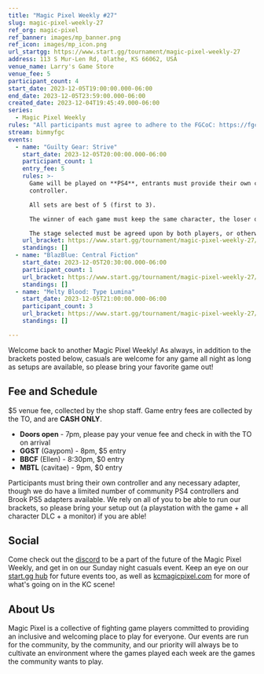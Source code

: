 ```yaml
---
title: "Magic Pixel Weekly #27"
slug: magic-pixel-weekly-27
ref_org: magic-pixel
ref_banner: images/mp_banner.png
ref_icon: images/mp_icon.png
url_startgg: https://www.start.gg/tournament/magic-pixel-weekly-27
address: 113 S Mur-Len Rd, Olathe, KS 66062, USA
venue_name: Larry's Game Store
venue_fee: 5
participant_count: 4
start_date: 2023-12-05T19:00:00.000-06:00
end_date: 2023-12-05T23:59:00.000-06:00
created_date: 2023-12-04T19:45:49.000-06:00
series:
  - Magic Pixel Weekly
rules: "All participants must agree to adhere to the FGCoC: https://fgcoc.com/"
stream: bimmyfgc
events:
  - name: "Guilty Gear: Strive"
    start_date: 2023-12-05T20:00:00.000-06:00
    participant_count: 1
    entry_fee: 5
    rules: >-
      Game will be played on **PS4**, entrants must provide their own compatible
      controller.  

      All sets are best of 5 (first to 3).  

      The winner of each game must keep the same character, the loser of that game may switch characters.  

      The stage selected must be agreed upon by both players, or otherwise selected at random.
    url_bracket: https://www.start.gg/tournament/magic-pixel-weekly-27/events/strive/brackets/1529943/2301610
    standings: []
  - name: "BlazBlue: Central Fiction"
    start_date: 2023-12-05T20:30:00.000-06:00
    participant_count: 1
    url_bracket: https://www.start.gg/tournament/magic-pixel-weekly-27/events/blazblue-central-fiction/brackets/1529955/2301622
    standings: []
  - name: "Melty Blood: Type Lumina"
    start_date: 2023-12-05T21:00:00.000-06:00
    participant_count: 3
    url_bracket: https://www.start.gg/tournament/magic-pixel-weekly-27/events/melty-blood-type-lumina/brackets/1529950/2301617
    standings: []

---
```


Welcome back to another Magic Pixel Weekly! As always, in addition to the brackets posted below, casuals are welcome for any game all night as long as setups are available, so please bring your favorite game out!

## Fee and Schedule
$5 venue fee, collected by the shop staff. Game entry fees are collected by the TO, and are **CASH ONLY**. 

- **Doors open** - 7pm, please pay your venue fee and check in with the TO on arrival
- **GGST** (Gaypom) - 8pm, $5 entry
- **BBCF** (Ellen) - 8:30pm, $0 entry 
- **MBTL** (cavitae) - 9pm, $0 entry

Participants must bring their own controller and any necessary adapter, though we do have a limited number of community PS4 controllers and Brook PS5 adapters available. We rely on all of you to be able to run our brackets, so please bring your setup out (a playstation with the game + all character DLC + a monitor) if you are able!  

## Social
Come check out the [discord](https://discord.gg/jkmn6CVrrQ) to be a part of the future of the Magic Pixel Weekly, and get in on our Sunday night casuals event. Keep an eye on our [start.gg hub](https://www.start.gg/hub/magic-pixel) for future events too, as well as [kcmagicpixel.com](https://kcmagicpixel.com) for more of what's going on in the KC scene!

## About Us

Magic Pixel is a collective of fighting game players committed to providing an inclusive and welcoming place to play for everyone. Our events are run for the community, by the community, and our priority will always be to cultivate an environment where the games played each week are the games the community wants to play.
  
